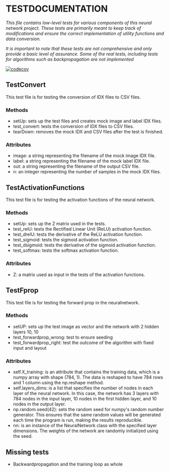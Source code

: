 # TESTDOCUMENTATION

*This file contains low-level tests for various components of this neural network project. These tests are primarily meant to keep track of modifications and ensure the correct implementation of utility functions and data conversion.*

*It is important to note that these tests are not comprehensive and only provide a basic level of assurance. Some of the real tests, including tests for algorithms such as backpropagation are not implemented*

[![codecov](https://codecov.io/gh/JuusoSaavalainen/Neural-network-with-numpy/branch/main/graph/badge.svg?token=YO0Y9270ZS)](https://codecov.io/gh/JuusoSaavalainen/TiraLAB-Neural-network-with-numpy)

## TestConvert

This test file is for testing the conversion of IDX files to CSV files.

### Methods

- setUp: sets up the test files and creates mock image and label IDX files.
- test_convert: tests the conversion of IDX files to CSV files.
- tearDown: removes the mock IDX and CSV files after the test is finished.

### Attributes

- image: a string representing the filename of the mock image IDX file.
- label: a string representing the filename of the mock label IDX file.
- out: a string representing the filename of the output CSV file.
- n: an integer representing the number of samples in the mock IDX files.

## TestActivationFunctions

This test file is for testing the activation functions of the neural network.

### Methods

- setUp: sets up the Z matrix used in the tests.
- test_relU: tests the Rectified Linear Unit (ReLU) activation function.
- test_drelU: tests the derivative of the ReLU activation function.
- test_sigmoid: tests the sigmoid activation function.
- test_dsigmoid: tests the derivative of the sigmoid activation function.
- test_softmax: tests the softmax activation function.

### Attributes

- Z: a matrix used as input in the tests of the activation functions.

## TestFprop

This test file is for testing the forward prop in the neuralnetwork.

### Methods 

- setUP: sets up the test image as vector and the network with 2 hidden layers 10, 10
- test_forwardprop_wrong: test to ensure seeding
- test_forwardprop_right: test the outcome of the algorithm with fixed input and layout

### Attributes
- self.X_training: is an attribute that contains the training data, which is a numpy array with shape (784, 1). The data is reshaped to have 784 rows and 1 column using the np.reshape method.
- self.layers_dims: is a list that specifies the number of nodes in each layer of the neural network. In this case, the network has 3 layers with 784 nodes in the input layer, 10 nodes in the first hidden layer, and 10 nodes in the output layer.
- np.random.seed(42): sets the random seed for numpy's random number generator. This ensures that the same random values will be generated each time the program is run, making the results reproducible.
- nn: is an instance of the NeuralNetwork class with the specified layer dimensions. The weights of the network are randomly initialized using the seed.


## Missing tests
- Backwardpropagation and the training loop as whole
